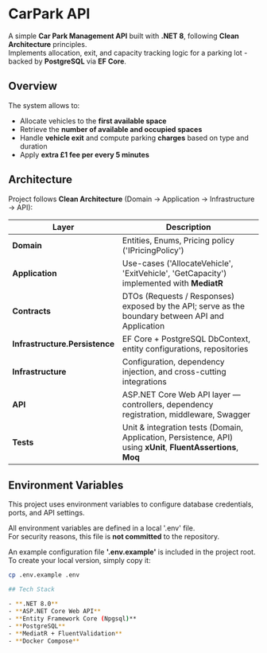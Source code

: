 # CarPark API

A simple **Car Park Management API** built with **.NET 8**, following **Clean Architecture** principles.  
Implements allocation, exit, and capacity tracking logic for a parking lot - backed by **PostgreSQL** via **EF Core**.


##  Overview

The system allows to:
- Allocate vehicles to the **first available space**  
- Retrieve the **number of available and occupied spaces**  
- Handle **vehicle exit** and compute parking **charges** based on type and duration  
- Apply **extra £1 fee per every 5 minutes**


## Architecture

Project follows **Clean Architecture** (Domain -> Application -> Infrastructure -> API):

| Layer | Description |
|-------|--------------|
| **Domain** | Entities, Enums, Pricing policy ('IPricingPolicy') |
| **Application** | Use-cases ('AllocateVehicle', 'ExitVehicle', 'GetCapacity') implemented with **MediatR** |
| **Contracts** | DTOs (Requests / Responses) exposed by the API; serve as the boundary between API and Application |
| **Infrastructure.Persistence** | EF Core + PostgreSQL DbContext, entity configurations, repositories |
| **Infrastructure** | Configuration, dependency injection, and cross-cutting integrations |
| **API** | ASP.NET Core Web API layer — controllers, dependency registration, middleware, Swagger |
| **Tests** | Unit & integration tests (Domain, Application, Persistence, API) using **xUnit**, **FluentAssertions**, **Moq** |

## Environment Variables

This project uses environment variables to configure database credentials, ports, and API settings.

All environment variables are defined in a local '.env' file.  
For security reasons, this file is **not committed** to the repository.

An example configuration file **'.env.example'** is included in the project root.  
To create your local version, simply copy it:

```bash
cp .env.example .env

## Tech Stack

- **.NET 8.0**
- **ASP.NET Core Web API**
- **Entity Framework Core (Npgsql)**
- **PostgreSQL**
- **MediatR + FluentValidation**
- **Docker Compose**